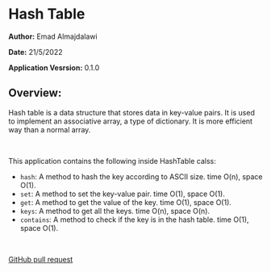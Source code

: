 # Hash Table

**Author:** Emad Almajdalawi

**Date:** 21/5/2022

**Application Vesrsion:** 0.1.0

## Overview:

Hash table is a data structure that stores data in key-value pairs. It is used to implement an associative array, a type of dictionary. It is more efficient way than a normal array.

<br>

This application contains the following inside HashTable calss:

- `hash`: A method to hash the key according to ASCII size. time O(n), space O(1).
- `set`: A method to set the key-value pair. time O(1), space O(1).
- `get`: A method to get the value of the key. time O(1), space O(1).
- `keys`: A method to get all the keys. time O(n), space O(n).
- `contains`: A method to check if the key is in the hash table. time O(1), space O(1).

<br>

[GitHub pull request](https://github.com/emad-almajdalawi/data-structures-and-algorithms/pull/33)